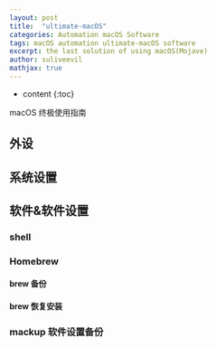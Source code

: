 ```yaml
---
layout: post
title:  "ultimate-macOS"
categories: Automation macOS Software
tags: macOS automation ultimate-macOS software
excerpt: the last solution of using macOS(Mojave)
author: suliveevil
mathjax: true
---
```


* content
{:toc}

macOS 终极使用指南

## 外设

## 系统设置

## 软件&软件设置

### shell

### Homebrew

#### brew 备份

#### brew 恢复安装

### mackup 软件设置备份

